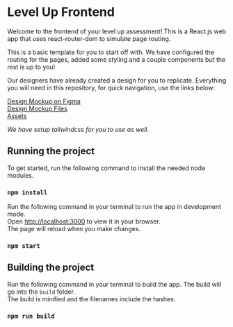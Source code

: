 # Level Up Frontend
Welcome to the frontend of your level up assessment! 
This is a React.js web app that uses react-router-dom to simulate page routing.

This is a basic template for you to start off with. We have configured the routing for the pages, added some styling and a couple components but the rest is up to you!

Our designers have already created a design for you to replicate. Everything you will need in this repository, for quick navigation, use the links below:

[Design Mockup on Figma](https://www.figma.com/design/HtbUsAXOZEBjEBTnnTkpq8/Level_Up_Frontend_Design) \
[Design Mockup Files]([https://link](https://github.com/Softserve-Digital-Development/_LevelUpAssessment/tree/main/designs)) \
[Assets]([https://link](https://github.com/Softserve-Digital-Development/_LevelUpAssessment/tree/main/public/assets))

*We have setup tailwindcss for you to use as well.*

## Running the project

To get started, run the following command to install the needed node modules.
### `npm install`

Run the following command in your terminal to run the app in development mode. \
Open [http://localhost:3000](http://localhost:3000) to view it in your browser. \
The page will reload when you make changes.

### `npm start`

## Building the project

Run the following command in your terminal to build the app. The build will go into the `build` folder. \
The build is minified and the filenames include the hashes.

### `npm run build`
